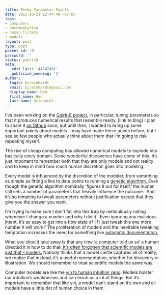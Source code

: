 ```yaml
---
title: Pesky Parameter Points
date: 2013-10-21 22:44:49 -07:00
tags:
- computers
- documentation
- human filters
- models
layout: post
type: post
parent_id: '0'
password: ''
status: publish
meta:
  _edit_last: '44242401'
  _publicize_pending: '1'
author:
  login: bzreinhardt
  email: bzreinhardt@gmail.com
  display_name: Ben
  first_name: Ben
  last_name: Reinhardt
---
```


<p>I’ve been working on the <a href="http://www.spacecraftresearch.com/blog/?p=212" target="_blank">Quirk-E project</a>, in particular, tuning parameters so that it produces numerical results that resemble reality. [link to blog] I plan to share it <a href="https://github.com/bzreinhardt/quirk" target="_blank">on Github</a> soon, but until then, I wanted to bring up some important points about models. I may have made these points before, but I see so few people who actually think about them that I’m going to risk repeating myself.</p>
<p>The rise of cheap computing has allowed numerical models to explode into basically every domain. Some wonderful discoveries have come of this. It’s just important to remember both that they are only models and not reality and to keep in mind how much human discretion goes into modeling.</p>
<p>Every model is influenced by the discretion of the modeler, from something as simple as fitting a line to data points to running a <a href="http://en.wikipedia.org/wiki/Genetic_algorithm" target="_blank">genetic algorithm. </a>Even though the genetic algorithm nominally ‘figures it out for itself,’ the human still sets a number of parameters that heavily influence the outcome.  And it’s so tempting to tweak parameters without justification except that they give you the answer you want.</p>
<p>I’m trying to make sure I don’t fall into this trap by meticulously noting whenever I change a number and why I did it.  Even ignoring any malicious intent, it’s so easy to get into a flow state of ‘if I just tweak this one more number it will work!’ The proliferation of models and the inevitable tweaking temptation increases the need for something like <a href="http://benjaminreinhardt.wordpress.com/2013/06/30/research-big-brother/" target="_blank">automatic documentation.</a></p>
<p>What you should take away is that any time ‘a computer told us so’ a human directed it in how to do that.<a href="https://www.youtube.com/watch?v=m3dZl3yfGpc" target="_blank"> It’s often forgotten that scientific models are just that – models.</a> Nobody thinks that a model castle captures all of reality, we realize that instead, it’s a useful representation, whether for discovery or illustration. We should remember to treat scientific models the same way.</p>
<p>Computer models are like the <a href="http://en.wikipedia.org/wiki/Yin_and_yang" target="_blank">yin to human intuition yang</a>. Models bolster our intuition’s weaknesses and can teach us a lot of things. But it’s important to remember that like yin, a model can’t stand on it’s own and all models have a little dot of human choice in them.</p>
